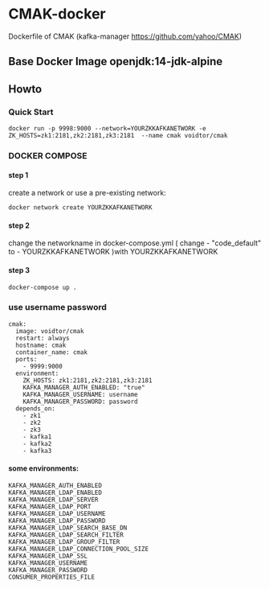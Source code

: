 # CMAK-docker  

 Dockerfile of  CMAK (kafka-manager https://github.com/yahoo/CMAK) 
   
## Base Docker Image  openjdk:14-jdk-alpine  
## Howto   
### Quick Start  
```  
docker run -p 9998:9000 --network=YOURZKKAFKANETWORK -e ZK_HOSTS=zk1:2181,zk2:2181,zk3:2181  --name cmak voidtor/cmak  

```    
  
### DOCKER COMPOSE  
#### step 1  
 create a network or use a pre-existing network:    
 ```
 docker network create YOURZKKAFKANETWORK    
 ```  
#### step 2  

change the networkname in docker-compose.yml ( change - "code_default" to - YOURZKKAFKANETWORK )with YOURZKKAFKANETWORK   

#### step 3  
```
docker-compose up .   
```  

###  use username password  
  ```
  cmak:
    image: voidtor/cmak
    restart: always
    hostname: cmak
    container_name: cmak
    ports:
      - 9999:9000
    environment:
      ZK_HOSTS: zk1:2181,zk2:2181,zk3:2181
      KAFKA_MANAGER_AUTH_ENABLED: "true"
      KAFKA_MANAGER_USERNAME: username
      KAFKA_MANAGER_PASSWORD: password
    depends_on:
      - zk1
      - zk2
      - zk3
      - kafka1
      - kafka2
      - kafka3  
   ```


#### some environments:  
```  
KAFKA_MANAGER_AUTH_ENABLED
KAFKA_MANAGER_LDAP_ENABLED
KAFKA_MANAGER_LDAP_SERVER
KAFKA_MANAGER_LDAP_PORT
KAFKA_MANAGER_LDAP_USERNAME
KAFKA_MANAGER_LDAP_PASSWORD
KAFKA_MANAGER_LDAP_SEARCH_BASE_DN
KAFKA_MANAGER_LDAP_SEARCH_FILTER
KAFKA_MANAGER_LDAP_GROUP_FILTER
KAFKA_MANAGER_LDAP_CONNECTION_POOL_SIZE
KAFKA_MANAGER_LDAP_SSL
KAFKA_MANAGER_USERNAME
KAFKA_MANAGER_PASSWORD
CONSUMER_PROPERTIES_FILE  
```  






 

